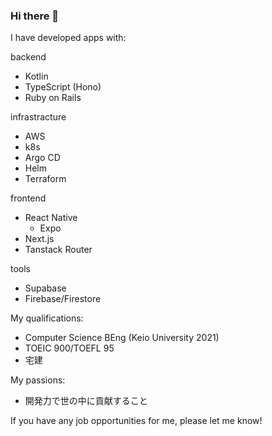 ### Hi there 👋

I have developed apps with:
  
backend
- Kotlin
- TypeScript (Hono)
- Ruby on Rails

infrastracture
- AWS
- k8s
- Argo CD
- Helm
- Terraform

frontend
- React Native
  - Expo
- Next.js
- Tanstack Router

tools
- Supabase
- Firebase/Firestore


My qualifications:

- Computer Science BEng (Keio University 2021)
- TOEIC 900/TOEFL 95
- 宅建

My passions:
- 開発力で世の中に貢献すること

If you have any job opportunities for me, please let me know!

